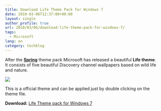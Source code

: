 ```yaml
---
title: Download Life Theme Pack for Windows 7
date: 2010-03-06T12:37:00+00:00
layout: single
author_profile: true
url: 2010/03/06/download-life-theme-pack-for-windows-7/
tags:
  - Microsoft
lang: en
category: techblog
---
```

After the **[Spring](http://boelectronic.blogspot.com/2010/03/download-official-spring-theme-pack-for.html)** theme pack Microsoft has released a beautiful **Life theme**. It consists of five beautiful Discovery channel wallpapers based on wild life and nature.

<div>
  <a href="http://1.bp.blogspot.com/_vaUVXcmC3OI/S5JE4j0OGVI/AAAAAAAABL8/1KgaqGfKvg0/s1600-h/life-themepack.png" imageanchor="1"><img border="0" src="http://1.bp.blogspot.com/_vaUVXcmC3OI/S5JE4j0OGVI/AAAAAAAABL8/1KgaqGfKvg0/s640/life-themepack.png" /></a>
</div>

This is a official theme and can be applied just by double clicking on the theme file.

**Download:** [Life Theme pack for Windows 7](http://download.microsoft.com/download/a/0/9/A09FE98D-BA2D-4F82-94C9-2E92563DDCFE/LIFE.themepack)